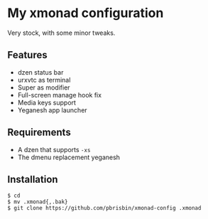 My xmonad configuration
=======================

Very stock, with some minor tweaks.

## Features

-   dzen status bar
-   urxvtc as terminal
-   Super as modifier
-   Full-screen manage hook fix
-   Media keys support
-   Yeganesh app launcher

## Requirements

-   A dzen that supports `-xs`
-   The dmenu replacement yeganesh

## Installation

~~~
$ cd
$ mv .xmonad{,.bak}
$ git clone https://github.com/pbrisbin/xmonad-config .xmonad
~~~
